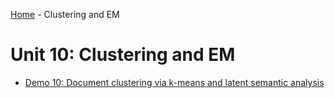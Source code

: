 [Home](../sequence.md) - Clustering and EM

# Unit 10:  Clustering and EM

* [Demo 10: Document clustering via k-means and latent semantic analysis](https://github.com/Shangwen-Yan/Machine-Learning/blob/master/Labs/Lab10%20-%20Clustering%20K-Means%20and%20EM/Demo10%20-%20Document%20Clustering%20and%20Latent%20Semantic%20Analysis.ipynb)


